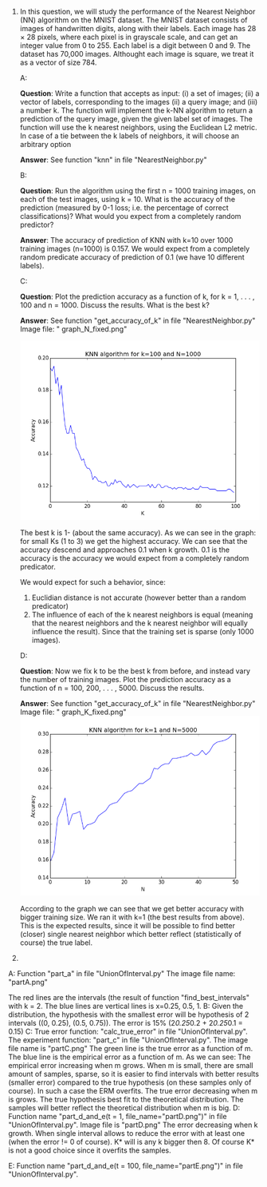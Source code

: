 1.  In this question, we will study the performance of the Nearest
Neighbor (NN) algorithm on the MNIST dataset. The MNIST dataset consists of
images of handwritten digits, along with their labels. Each image has 28 × 28 pixels,
where each pixel is in grayscale scale, and can get an integer value from 0 to 255. Each
label is a digit between 0 and 9. The dataset has 70,000 images. Althought each image
is square, we treat it as a vector of size 784.

    A:
    
    **Question**:
    Write a function that accepts as input: (i) a set of images; (ii) a vector of labels,
    corresponding to the images (ii) a query image; and (iii) a number k. The function
    will implement the k-NN algorithm to return a prediction of the query image,
    given the given label set of images. The function will use the k nearest neighbors,
    using the Euclidean L2 metric. In case of a tie between the k labels of neighbors,
    it will choose an arbitrary option

    **Answer**:
    See function "knn" in file "NearestNeighbor.py"

    B:
    
    **Question**:
    Run the algorithm using the first n = 1000 training images, on each of the test
    images, using k = 10. What is the accuracy of the prediction (measured by 0-1
    loss; i.e. the percentage of correct classifications)? What would you expect from
    a completely random predictor?
    
    **Answer**:
    The accuracy of prediction of KNN with k=10 over 1000 training images (n=1000) is 0.157.
    We would expect from a completely random predicate accuracy of prediction of 0.1 (we have 10 different labels).

    C:
    
    **Question**:
    Plot the prediction accuracy as a function of k, for k = 1, . . . , 100 and n = 1000.
    Discuss the results. What is the best k?
    
    **Answer**:
    See function "get_accuracy_of_k" in file "NearestNeighbor.py"
    Image file: " graph_N_fixed.png"

    ![alt tag](https://github.com/roeiherz/ML_Programming-Assignment/blob/master/HW1/graph_N_fixed.png)

    The best k is 1- (about the same accuracy).
    As we can see in the graph:
    for small Ks (1 to 3) we get the highest accuracy. 
    We can see that the accuracy descend and approaches 0.1 when k growth.
    0.1 is the accuracy is the accuracy we would expect from a completely random predicator.
    
    We would expect for such a behavior, since:
    1. Euclidian distance is not accurate (however better than a random predicator)
    2. The influence of each of the k nearest neighbors is equal (meaning that the nearest neighbors and the k nearest  neighbor will equally influence the result).
    Since that the training set is sparse (only 1000 images).

    D:
    
    **Question**:
    Now we fix k to be the best k from before, and instead vary the number of training
    images. Plot the prediction accuracy as a function of n = 100, 200, . . . , 5000.
    Discuss the results.
    
    **Answer**:
    See function "get_accuracy_of_k" in file "NearestNeighbor.py"
    Image file: " graph_K_fixed.png"
    ![alt tag](https://github.com/roeiherz/ML_Programming-Assignment/blob/master/HW1/graph_K_fixed.png)


    According to the graph we can see that we get better accuracy with bigger training size. 
    We ran it with k=1 (the best results from above).
    This is the expected results, since it will be possible to find better (closer) single nearest neighbor which better reflect (statistically of course) the true label. 

2.
A:
Function "part_a" in file "UnionOfInterval.py"
The image file name: "partA.png"

The red lines are the intervals (the result of function "find_best_intervals" with k = 2.
The blue lines are vertical lines is x=0.25, 0.5, 1.
B:
Given the distribution, the hypothesis with the smallest error will be hypothesis of 2 intervals ((0, 0.25), (0.5, 0.75)).
The error is 15% (2*0.25*0.2 + 2*0.25*0.1 = 0.15) 
C:
True error function: "calc_true_error" in file "UnionOfInterval.py".
The experiment function: "part_c" in file "UnionOfInterval.py".
The image file name is "partC.png"
The green line is the true error as a function of m.
The blue line is the empirical error as a function of m.
As we can see:
The empirical error increasing when m grows. When m is small, there are small amount of samples, sparse, so it is easier to find intervals with better results (smaller error) compared to the true hypothesis (on these samples only of course). In such a case the ERM overfits.
The true error decreasing when m is grows. The true hypothesis best fit to the theoretical distribution. The samples will better reflect the theoretical distribution when m is big. 
D:
Function name "part_d_and_e(t = 1, file_name="partD.png")" in file "UnionOfInterval.py".
Image file is "partD.png"
The error decreasing when k growth. When single interval allows to reduce the error with at least one (when the error != 0 of course).
K* will is any k bigger then 8. Of course K* is not a good choice since it overfits the samples.

E:
Function name "part_d_and_e(t = 100, file_name="partE.png")" in file "UnionOfInterval.py".
